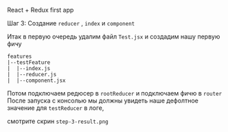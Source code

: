 React + Redux first app

Шаг 3:
Создание `reducer` , `index` и `component`

Итак в первую очередь удалим файл `Test.jsx` 
и создадим нашу первую фичу

```
features
|--testFeature
|  |--index.js
|  |--reducer.js
|  |--component.jsx
```
Потом подключаем редюсер в `rootReducer` и подключаем фичю в `router`
После запуска с консолью мы должны увидеть наше дефолтное значение для `testReducer` в логе,

смотрите скрин `step-3-result.png`


